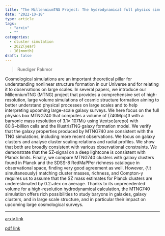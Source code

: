 ```yaml
---
title: "The MillenniumTNG Project: The hydrodynamical full physics simulation and a first look at its galaxy clusters"
date: "2022-10-18"
type: article
tags:
  - "arxiv"
  - ""
categories:
  - cluster simulation
  - 2022(year)
  - 10(month)
draft: false
---
```

>  Ruediger Pakmor

Cosmological simulations are an important theoretical pillar for understanding nonlinear structure formation in our Universe and for relating it to observations on large scales. In several papers, we introduce our MillenniumTNG (MTNG) project that provides a comprehensive set of high-resolution, large volume simulations of cosmic structure formation aiming to better understand physical processes on large scales and to help interpreting upcoming large-scale galaxy surveys. We here focus on the full physics box MTNG740 that computes a volume of (740Mpc)3 with a baryonic mass resolution of 3.1× 107M⊙ using \textsc{arepo} with 80.6~billion cells and the IllustrisTNG galaxy formation model. We verify that the galaxy properties produced by MTNG740 are consistent with the TNG simulations, including more recent observations. We focus on galaxy clusters and analyse cluster scaling relations and radial profiles. We show that both are broadly consistent with various observational constraints. We demonstrate that the SZ-signal on a deep lightcone is consistent with Planck limits. Finally, we compare MTNG740 clusters with galaxy clusters found in Planck and the SDSS-8 RedMaPPer richness catalogue in observational space, finding very good agreement as well. However, {\it simultaneously} matching cluster masses, richness, and Compton-y requires us to assume that the SZ mass estimates for Planck clusters are underestimated by 0.2~dex on average. Thanks to its unprecedented volume for a high-resolution hydrodynamical calculation, the MTNG740 simulation offers rich possibilities to study baryons in galaxies, galaxy clusters, and in large scale structure, and in particular their impact on upcoming large cosmological surveys.

---
[arxiv link](https://arxiv.org/abs/2210.10060)

[pdf link](https://arxiv.org/pdf/2210.10060)
